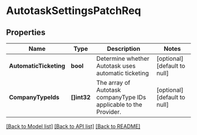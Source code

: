 # AutotaskSettingsPatchReq

## Properties
Name | Type | Description | Notes
------------ | ------------- | ------------- | -------------
**AutomaticTicketing** | **bool** | Determine whether Autotask uses automatic ticketing | [optional] [default to null]
**CompanyTypeIds** | **[]int32** | The array of Autotask companyType IDs applicable to the Provider. | [optional] [default to null]

[[Back to Model list]](../README.md#documentation-for-models) [[Back to API list]](../README.md#documentation-for-api-endpoints) [[Back to README]](../README.md)

